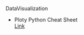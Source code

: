 DataVisualization

- Ploty Python Cheat Sheet 
<br> [Link](https://github.com/rakibalfahad/ExploratoryDataAnalysis/blob/master/DataVisualization/python_cheat_sheet.pdf)
